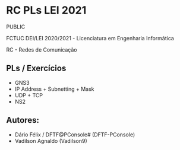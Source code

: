 # RC PLs LEI 2021


PUBLIC

FCTUC DEI/LEI 2020/2021 - Licenciatura em Engenharia Informática

RC - Redes de Comunicação



## PLs / Exercícios

* GNS3
* IP Address + Subnetting + Mask
* UDP + TCP
* NS2



## Autores:

* Dário Félix / DFTF@PConsole# (DFTF-PConsole)
* Vadilson Agnaldo (Vadilson9)
